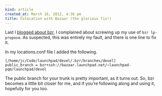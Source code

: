 ```yaml
---
kind: article
created_at: March 16, 2012, 4:36 pm
title: Colocation with Bazaar (the glorious fix!)
---
```


<div><p>Last I <a href="http://blog.humanmade.org/post/19018238488/colocation-with-bazaar">blogged about bzr</a>, I complained about screwing up my use of
<code>bzr lp-propose</code>. As suspected, this was entirely my fault, and there is one
line to fix it.</p>
<p>In my locations.conf file I added the following.</p>
<pre><code>[/home/jc/Code/launchpad/devel/.bzr/branches/devel]
public_branch = bzr+ssh://bazaar.launchpad.net/~launchpad-pqm/launchpad/devel
</code></pre>
<p>The public branch for your trunk is pretty important, as it turns out. So, bzr
becomes a little bit closer for me, and if you&#8217;re following along and using
it, hopefully for you too.</p></div>